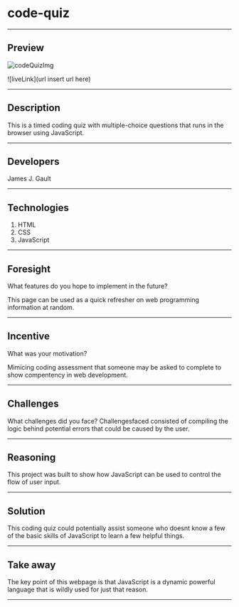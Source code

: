 # code-quiz

---

## Preview

![codeQuizImg](./)

![liveLink](url insert url here)

---

## Description

This is a timed coding quiz with multiple-choice questions that runs in the browser using JavaScript.

---

## Developers

James J. Gault

---

## Technologies

1. HTML
2. CSS
3. JavaScript

---

## Foresight

What features do you hope to implement in the future?

This page can be used as a quick refresher on web programming information at random.

---

## Incentive

What was your motivation?

Mimicing coding assessment that someone may be asked to complete to show compentency in web development.

---

## Challenges

What challenges did you face?
Challengesfaced consisted of compiling the logic behind potential errors that could be caused by the user.

---

## Reasoning

This project was built to show how JavaScript can be used to control the flow of user input.

---

## Solution

This coding quiz could potentially assist someone who doesnt know a few of the basic skills of JavaScript to learn a few helpful things.

---

## Take away

The key point of this webpage is that JavaScript is a dynamic powerful language that is wildly used for just that reason.

---